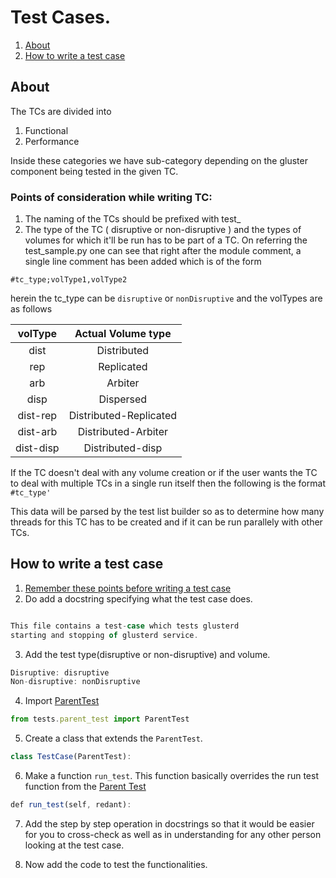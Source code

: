# Test Cases.

1. [About](#about)
2. [How to write a test case](#how-to-write-a-test-case)

## About
The TCs are divided into
1. Functional
2. Performance

Inside these categories we have sub-category depending on the gluster
component being tested in the given TC.

### Points of consideration while writing TC:
1. The naming of the TCs should be prefixed with test_
2. The type of the TC ( disruptive or non-disruptive ) and the
types of volumes for which it'll be run has to be part of a TC. On referring
the test_sample.py one can see that right after the module comment, a single
line comment has been added which is of the form

`#tc_type;volType1,volType2`

herein the tc_type can be `disruptive` or `nonDisruptive` and the volTypes are
as follows

| volType | Actual Volume type |
| :-----: | :----------------: |
|  dist   |  Distributed       |
|  rep    |  Replicated        |
|  arb    |  Arbiter           |
|  disp   |  Dispersed         |
|  dist-rep | Distributed-Replicated |
|  dist-arb | Distributed-Arbiter |
|  dist-disp | Distributed-disp |

If the TC doesn't deal with any volume creation or if the user wants the TC
to deal with multiple TCs in a single run itself then the following is the
format
`#tc_type'`

This data will be parsed by the test list builder so as to determine how many
threads for this TC has to be created and if it can be run parallely with other
TCs.

<a href="write"></a>

## How to write a test case

1. [Remember these points before writing a test case](#points-of-consideration-while-writing-tc)
2. Do add a docstring specifying what the test case does.
```js

This file contains a test-case which tests glusterd
starting and stopping of glusterd service.

```

3. Add the test type(disruptive or non-disruptive) and volume.
```js
Disruptive: disruptive
Non-disruptive: nonDisruptive
```

4. Import [ParentTest](https://github.com/srijan-sivakumar/redant/blob/main/tests/parent_test.py)

```js
from tests.parent_test import ParentTest
```

5. Create a class that extends the `ParentTest`.
```js
class TestCase(ParentTest):
```

6. Make a function `run_test`. This function basically overrides the run test function from the [Parent Test](https://github.com/srijan-sivakumar/redant/blob/main/tests/parent_test.py)

```js
def run_test(self, redant):
```

7. Add the step by step operation in docstrings so that it would be easier for you to cross-check as well as in understanding for any other person looking at the test case.

8. Now add the code to test the functionalities.
